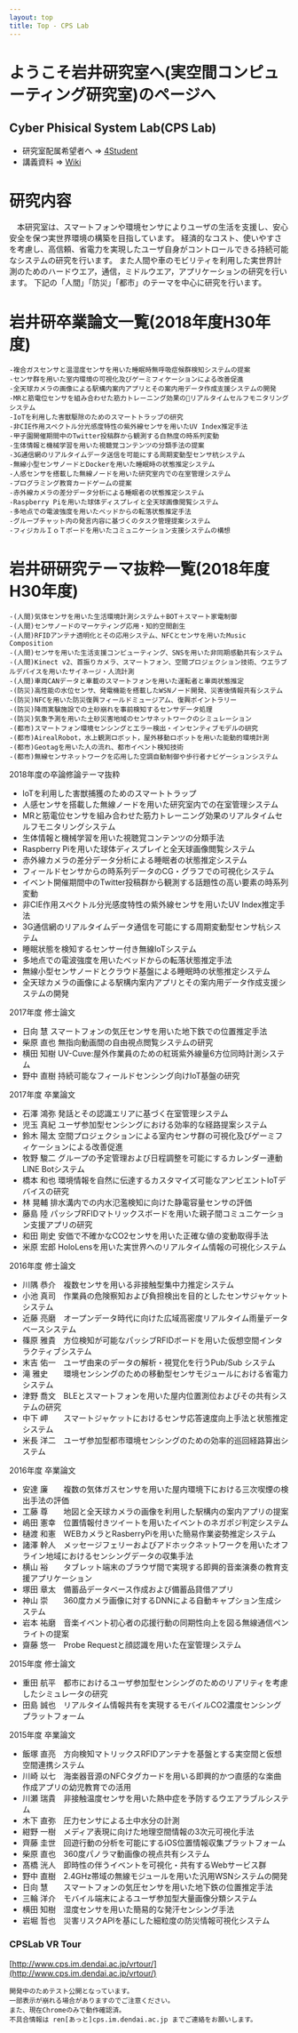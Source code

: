 ```yaml
---
layout: top
title: Top - CPS Lab
---
```


# ようこそ岩井研究室へ(実空間コンピューティング研究室)のページへ

## Cyber Phisical System Lab(CPS Lab)


- 研究室配属希望者へ ⇒ [4Student](/4student)
- 講義資料 ⇒ [Wiki](https://github.com/cpslab/cpslab.github.io/wiki/%E5%B2%A9%E4%BA%95%E7%A0%94-%E8%AC%9B%E7%BE%A9%E8%B3%87%E6%96%99)

# 研究内容

　本研究室は、スマートフォンや環境センサによりユーザの生活を支援し、安心安全を保つ実世界環境の構築を目指しています。
経済的なコスト、使いやすさを考慮し、高信頼、省電力を実現したユーザ自身がコントロールできる持続可能なシステムの研究を行います。
また人間や車のモビリティを利用した実世界計測のためのハードウエア，通信，ミドルウエア，アプリケーションの研究を行います。
下記の「人間」「防災」「都市」のテーマを中心に研究を行います。

# 岩井研卒業論文一覧(2018年度H30年度)
```text
-複合ガスセンサと温湿度センサを用いた睡眠時無呼吸症候群検知システムの提案
-センサ群を用いた室内環境の可視化及びゲーミフィケーションによる改善促進
-全天球カメラの画像による駅構内案内アプリとその案内用データ作成支援システムの開発
-MRと筋電位センサを組み合わせた筋力トレーニング効果のリアルタイムセルフモニタリングシステム
-IoTを利用した害獣駆除のためのスマートトラップの研究
-非CIE作用スペクトル分光感度特性の紫外線センサを用いたUV Index推定手法
-甲子園開催期間中のTwitter投稿群から観測する白熱度の時系列変動
-生体情報と機械学習を用いた視聴覚コンテンツの分類手法の提案 
-3G通信網のリアルタイムデータ送信を可能にする周期変動型センサ杭システム
-無線小型センサノードとDockerを用いた睡眠時の状態推定システム
-⼈感センサを搭載した無線ノードを⽤いた研究室内での在室管理システム
-プログラミング教育カードゲームの提案
-赤外線カメラの差分データ分析による睡眠者の状態推定システム
-Raspberry Piを用いた球体ディスプレイと全天球画像閲覧システム
-多地点での電波強度を用いたベッドからの転落状態推定手法
-グループチャット内の発言内容に基づくのタスク管理提案システム
-フィジカルＩｏＴボードを用いたコミュニケーション支援システムの構想
```

# 岩井研研究テーマ抜粋一覧(2018年度H30年度)

```text
-(人間)気体センサを用いた生活環境計測システム＋BOT＋スマート家電制御
-(人間)センサノードのマーケティング応用・知的空間創生
-(人間)RFIDアンテナ透明化とその応用システム、NFCとセンサを用いたMusic Composition
-(人間)センサを用いた生活支援コンピューティング、SNSを用いた非同期感動共有システム
-(人間)Kinect v2、首振りカメラ、スマートフォン、空間プロジェクション技術、ウエラブルデバイスを用いたサイネージ・人流計測
-(人間)車両CANデータと車載のスマートフォンを用いた運転者と車両状態推定
-(防災)高性能の水位センサ、発電機能を搭載したWSNノード開発、災害後情報共有システム
-(防災)NFCを用いた防災復興フィールドミュージアム、復興ポイントラリー
-(防災)降雨実験施設での土砂崩れを事前検知するセンサデータ処理
-(防災)気象予測を用いた土砂災害地域のセンサネットワークのシミュレーション
-(都市)スマートフォン環境センシングとエラー検出・インセンティブモデルの研究
-(都市)AirealRobot，水上観測ロボット，屋外移動ロボットを用いた能動的環境計測
-(都市)Geotagを用いた人の流れ、都市イベント検知技術
-(都市)無線センサネットワークを応用した空調自動制御や歩行者ナビゲーションシステム
```

2018年度の卒論修論テーマ抜粋
- IoTを利用した害獣捕獲のためのスマートトラップ
- 人感センサを搭載した無線ノードを用いた研究室内での在室管理システム
- MRと筋電位センサを組み合わせた筋力トレーニング効果のリアルタイムセルフモニタリングシステム
- 生体情報と機械学習を用いた視聴覚コンテンツの分類手法
- Raspberry Piを用いた球体ディスプレイと全天球画像閲覧システム
- 赤外線カメラの差分データ分析による睡眠者の状態推定システム
- フィールドセンサからの時系列データのCG・グラフでの可視化システム
- イベント開催期間中のTwitter投稿群から観測する話題性の高い要素の時系列変動
- 非CIE作用スペクトル分光感度特性の紫外線センサを用いたUV Index推定手法
- 3G通信網のリアルタイムデータ通信を可能にする周期変動型センサ杭システム
- 睡眠状態を検知するセンサー付き無線IoTシステム
- 多地点での電波強度を用いたベッドからの転落状態推定手法
- 無線小型センサノードとクラウド基盤による睡眠時の状態推定システム
- 全天球カメラの画像による駅構内案内アプリとその案内用データ作成支援システムの開発

2017年度 修士論文
- 日向 慧    スマートフォンの気圧センサを用いた地下鉄での位置推定手法
- 柴原 直也  無指向動画間の自由視点閲覧システムの研究
- 横田 知樹  UV-Cuve:屋外作業員のための紅斑紫外線量6方位同時計測システム
- 野中 直樹  持続可能なフィールドセンシング向けIoT基盤の研究


2017年度 卒業論文

- 石澤 鴻弥  発話とその認識エリアに基づく在室管理システム
- 児玉 真紀  ユーザ参加型センシングにおける効率的な経路提案システム
- 鈴木 陽太  空間プロジェクションによる室内センサ群の可視化及びゲーミフィケーションによる改善促進
- 牧野 駿二  グループの予定管理および日程調整を可能にするカレンダー連動LINE Botシステム
- 橋本 和也  環境情報を自然に伝達するカスタマイズ可能なアンビエントIoTデバイスの研究
- 林 晃輔    排水溝内での内水氾濫検知に向けた静電容量センサの評価
- 藤島 陸    パッシブRFIDマトリックスボードを用いた親子間コミュニケーション支援アプリの研究
- 和田 剛史  安価で不確かなCO2センサを用いた正確な値の変動取得手法
- 米原 宏郎  HoloLensを用いた実世界へのリアルタイム情報の可視化システム


2016年度 修士論文

- 川隅 恭介　複数センサを用いる非接触型集中力推定システム
- 小池 真司　作業員の危険察知および負担検出を目的としたセンサジャケットシステム
- 近藤 亮磨　オープンデータ時代に向けた広域高密度リアルタイム雨量データベースシステム
- 篠原 雅貴　方位検知が可能なパッシブRFIDボードを用いた仮想空間インタラクティブシステム
- 末吉 佑一　ユーザ由来のデータの解析・視覚化を行うPub/Sub システム
- 滝 雅史　　環境センシングのための移動型センサモジュールにおける省電力システム
- 津野 喬文　BLEとスマートフォンを用いた屋内位置測位およびその共有システムの研究
- 中下 岬　　スマートジャケットにおけるセンサ応答速度向上手法と状態推定システム
- 米長 洋二　ユーザ参加型都市環境センシングのための効率的巡回経路算出システム

2016年度 卒業論文

- 安達 廉　　複数の気体ガスセンサを用いた屋内環境下における三次喫煙の検出手法の評価
- 工藤 尊　　地図と全天球カメラの画像を利用した駅構内の案内アプリの提案
- 嶋田 憲幸　位置情報付きツイートを用いたイベントのネガポジ判定システム
- 樋渡 和憲　WEBカメラとRasberryPiを用いた簡易作業姿勢推定システム
- 諸澤 幹人　メッセージフェリーおよびアドホックネットワークを用いたオフライン地域におけるセンシングデータの収集手法
- 横山 裕　　タブレット端末のブラウザ間で実現する即興的音楽演奏の教育支援アプリケーション
- 塚田 章太　備蓄品データベース作成および備蓄品貸借アプリ
- 神山 崇　　360度カメラ画像に対するDNNによる自動キャプション生成システム
- 岩本 祐磨　音楽イベント初心者の応援行動の同期性向上を図る無線通信ペンライトの提案
- 齋藤 悠一　Probe Requestと顔認識を用いた在室管理システム

2015年度 修士論文

- 重田 航平　都市におけるユーザ参加型センシングのためのリアリティを考慮したシミュレータの研究
- 田島 誠也　リアルタイム情報共有を実現するモバイルCO2濃度センシングプラットフォーム


2015年度 卒業論文
- 飯塚 直亮　方向検知マトリックスRFIDアンテナを基盤とする実空間と仮想空間連携システム
- 川崎 以七　海楽器音源のNFCタグカードを用いる即興的かつ直感的な楽曲作成アプリの幼児教育での活用
- 川瀬 瑞貴　非接触温度センサを用いた熱中症を予防するウエアラブルシステム
- 木下 直弥　圧力センサによる土中水分の計測
- 紺野 一樹　メディア表現に向けた地理空間情報の3次元可視化手法
- 齊藤 圭世　回遊行動の分析を可能にするiOS位置情報収集プラットフォーム
- 柴原 直也　360度パノラマ動画像の視点共有システム
- 髙橋 洸人　即時性の伴うイベントを可視化・共有するWebサービス群
- 野中 直樹　2.4GHz帯域の無線モジュールを用いた汎用WSNシステムの開発
- 日向 慧　　スマートフォンの気圧センサを用いた地下鉄の位置推定手法
- 三輪 洋介　モバイル端末によるユーザ参加型大量画像分類システム
- 横田 知樹　湿度センサを用いた簡易的な発汗センシング手法
- 岩堀 哲也　災害リスクAPIを基にした細粒度の防災情報可視化システム

### CPSLab VR Tour

[http://www.cps.im.dendai.ac.jp/vrtour/](http://www.cps.im.dendai.ac.jp/vrtour/)

```text
開発中のためテスト公開となっています。
一部表示が崩れる場合がありますのでご注意ください。
また、現在Chromeのみで動作確認済。
不具合情報は ren[あっと]cps.im.dendai.ac.jp までご連絡をお願いします。
```

